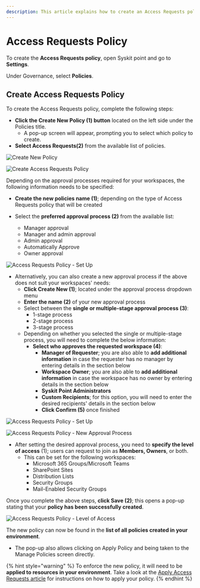 ```yaml
---
description: This article explains how to create an Access Requests policy in Syskit Point. 
---
```


#  Access Requests Policy

To create the **Access Requests policy**, open Syskit point and go to **Settings**. 

Under Governance, select **Policies**. 

## Create Access Requests Policy

To create the Access Requests policy, complete the following steps:
 * **Click the Create New Policy (1) button** located on the left side under the Policies title.
   * A pop-up screen will appear, prompting you to select which policy to create.
* **Select Access Requests(2)** from the available list of policies.

![Create New Policy](../../.gitbook/assets/create-access-request_new-policy.png)

![Create Access Requests Policy](../../.gitbook/assets/create-access-request_new-policy-ar.png)

Depending on the approval processes required for your workspaces, the following information needs to be specified:

* **Create the new policies name (1)**; depending on the type of Access Requests policy that will be created

* Select the **preferred approval process (2)** from the available list:
     * Manager approval
     * Manager and admin approval
     * Admin approval
     * Automatically Approve
     * Owner approval

![Access Requests Policy - Set Up](../../.gitbook/assets/create-access-request_create-policy-1.png)

* Alternatively, you can also create a new approval process if the above does not suit your workspaces' needs:
  * **Click Create New (1)**; located under the approval process dropdown menu
  * **Enter the name (2)** of your new approval process
  * Select between the **single or multiple-stage approval process (3)**:
    * 1-stage process
    * 2-stage process
    * 3-stage process
  * Depending on whether you selected the single or multiple-stage process, you will need to complete the below information:
    * **Select who approves the requested workspace (4)**:
      * **Manager of Requester**; you are also able to **add additional information** in case the requester has no manager by entering details in the section below
      * **Workspace Owner**; you are also able to **add additional information** in case the workspace has no owner by entering details in the section below
      * **Syskit Point Administrators**
      * **Custom Recipients**; for this option, you will need to enter the desired recipients' details in the section below
      * **Click Confirm (5)** once finished

![Access Requests Policy - Set Up](../../.gitbook/assets/create-access-request_create-new-approval.png)

![Access Requests Policy - New Approval Process](../../.gitbook/assets/create-access-request_create-new-approval-final.png)

* After setting the desired approval process, you need to **specify the level of access** (1); users can request to join as **Members, Owners**, or both. 
  * This can be set for the following workspaces: 
    * Microsoft 365 Groups/Microsoft Teams
    * SharePoint Sites
    * Distribution Lists
    * Security Groups
    * Mail-Enabled Security Groups

Once you complete the above steps, **click Save (2)**; this opens a pop-up stating that your **policy has been successfully created**. 

![Access Requests Policy - Level of Access](../../.gitbook/assets/create-access-request_policy-created.png)

The new policy can now be found in the **list of all policies created in your environment**. 
  * The pop-up also allows clicking on Apply Policy and being taken to the Manage Policies screen directly. 

{% hint style="warning" %}
To enforce the new policy, it will need to be **applied to resources in your environment**. Take a look at the [Apply Access Requests article](apply-access-requests-policy.md) for instructions on how to apply your policy.
{% endhint %}
